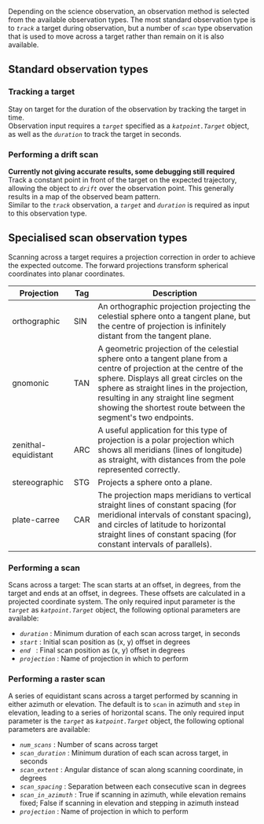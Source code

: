 Depending on the science observation, an observation method is selected from the available observation types.
The most standard observation type is to _`track`_ a target during observation, but a number of _`scan`_ type observation that is used to move across a target rather than remain on it is also available.

## Standard observation types

### Tracking a target
Stay on target for the duration of the observation by tracking the target in time.   
Observation input requires a _`target`_ specified as a _`katpoint.Target`_ object, as well as the _`duration`_ to track the target in seconds.


### Performing a drift scan
**Currently not giving accurate results, some debugging still required**   
Track a constant point in front of the target on the expected trajectory, allowing the object to _`drift`_ over the observation point. This generally results in a map of the observed beam pattern.    
Similar to the _`track`_ observation, a _`target`_ and _`duration`_ is required as input to this observation type.

## Specialised scan observation types
Scanning across a target requires a projection correction in order to achieve the expected outcome.
The forward projections transform spherical coordinates into planar coordinates.

| Projection | Tag | Description |
| --- | --- | --- |
| orthographic  | SIN  | An orthographic projection projecting the celestial sphere onto a tangent plane, but the centre of projection is infinitely distant from the tangent plane. |
| gnomonic  | TAN | A geometric projection of the celestial sphere onto a tangent plane from a centre of projection at the centre of the sphere. Displays all great circles  on the sphere as straight lines in the projection, resulting in any straight line segment showing the shortest route between the segment's two endpoints. |
| zenithal-equidistant  | ARC  | A useful application for this type of projection is a polar projection which shows all meridians (lines of longitude) as straight, with distances from the pole represented correctly.  |
| stereographic  | STG  | Projects a sphere onto a plane.  |
| plate-carree  | CAR  | The projection maps meridians to vertical straight lines of constant spacing (for meridional intervals of constant spacing), and circles of latitude to horizontal straight lines of constant spacing (for constant intervals of parallels).  |


### Performing a scan
Scans across a target: The scan starts at an offset, in degrees, from the target and ends at an offset, in degrees. These offsets are calculated in a projected coordinate system.
The only required input parameter is the _`target`_ as _`katpoint.Target`_ object, the following optional parameters are available:
* _`duration`_ : Minimum duration of each scan across target, in seconds
* _`start`_ : Initial scan position as (x, y) offset in degrees
* _`end `_ : Final scan position as (x, y) offset in degrees
* _`projection`_ : Name of projection in which to perform


### Performing a raster scan
A series of equidistant scans across a target performed by scanning in either azimuth or elevation.
The default is to `scan` in azimuth and `step` in elevation, leading to a series of horizontal scans.
The only required input parameter is the _`target`_ as _`katpoint.Target`_ object, the following optional parameters are available:
* _`num_scans`_ : Number of scans across target
* _`scan_duration`_ : Minimum duration of each scan across target, in seconds
* _`scan_extent`_ : Angular distance of scan along scanning coordinate, in degrees
* _`scan_spacing`_ : Separation between each consecutive scan in degrees
* _`scan_in_azimuth`_ : True if scanning in azimuth, while elevation remains fixed; False if scanning in elevation and stepping in azimuth instead
* _`projection`_ : Name of projection in which to perform
